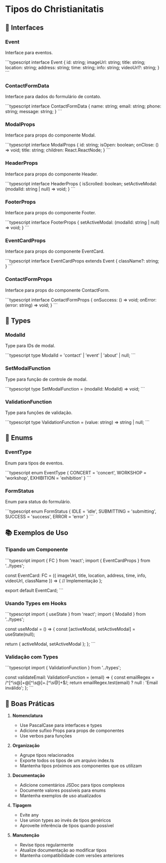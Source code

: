# Tipos do Christianitatis

## 📝 Interfaces

### Event

Interface para eventos.

\`\`\`typescript
interface Event {
id: string;
imageUrl: string;
title: string;
location: string;
address: string;
time: string;
info: string;
videoUrl?: string;
}
\`\`\`

### ContactFormData

Interface para dados do formulário de contato.

\`\`\`typescript
interface ContactFormData {
name: string;
email: string;
phone: string;
message: string;
}
\`\`\`

### ModalProps

Interface para props do componente Modal.

\`\`\`typescript
interface ModalProps {
id: string;
isOpen: boolean;
onClose: () => void;
title: string;
children: React.ReactNode;
}
\`\`\`

### HeaderProps

Interface para props do componente Header.

\`\`\`typescript
interface HeaderProps {
isScrolled: boolean;
setActiveModal: (modalId: string | null) => void;
}
\`\`\`

### FooterProps

Interface para props do componente Footer.

\`\`\`typescript
interface FooterProps {
setActiveModal: (modalId: string | null) => void;
}
\`\`\`

### EventCardProps

Interface para props do componente EventCard.

\`\`\`typescript
interface EventCardProps extends Event {
className?: string;
}
\`\`\`

### ContactFormProps

Interface para props do componente ContactForm.

\`\`\`typescript
interface ContactFormProps {
onSuccess: () => void;
onError: (error: string) => void;
}
\`\`\`

## 🔄 Types

### ModalId

Type para IDs de modal.

\`\`\`typescript
type ModalId = 'contact' | 'event' | 'about' | null;
\`\`\`

### SetModalFunction

Type para função de controle de modal.

\`\`\`typescript
type SetModalFunction = (modalId: ModalId) => void;
\`\`\`

### ValidationFunction

Type para funções de validação.

\`\`\`typescript
type ValidationFunction = (value: string) => string | null;
\`\`\`

## 🎯 Enums

### EventType

Enum para tipos de eventos.

\`\`\`typescript
enum EventType {
CONCERT = 'concert',
WORKSHOP = 'workshop',
EXHIBITION = 'exhibition'
}
\`\`\`

### FormStatus

Enum para status do formulário.

\`\`\`typescript
enum FormStatus {
IDLE = 'idle',
SUBMITTING = 'submitting',
SUCCESS = 'success',
ERROR = 'error'
}
\`\`\`

## 📚 Exemplos de Uso

### Tipando um Componente

\`\`\`typescript
import { FC } from 'react';
import { EventCardProps } from '../types';

const EventCard: FC<EventCardProps> = ({
imageUrl,
title,
location,
address,
time,
info,
videoUrl,
className
}) => {
// Implementação
};

export default EventCard;
\`\`\`

### Usando Types em Hooks

\`\`\`typescript
import { useState } from 'react';
import { ModalId } from '../types';

const useModal = () => {
const [activeModal, setActiveModal] = useState<ModalId>(null);

return { activeModal, setActiveModal };
};
\`\`\`

### Validação com Types

\`\`\`typescript
import { ValidationFunction } from '../types';

const validateEmail: ValidationFunction = (email) => {
const emailRegex = /^[^\s@]+@[^\s@]+\.[^\s@]+$/;
return emailRegex.test(email) ? null : 'Email inválido';
};
\`\`\`

## 🔧 Boas Práticas

1. **Nomenclatura**

   - Use PascalCase para interfaces e types
   - Adicione sufixo Props para props de componentes
   - Use verbos para funções

2. **Organização**

   - Agrupe tipos relacionados
   - Exporte todos os tipos de um arquivo index.ts
   - Mantenha tipos próximos aos componentes que os utilizam

3. **Documentação**

   - Adicione comentários JSDoc para tipos complexos
   - Documente valores possíveis para enums
   - Mantenha exemplos de uso atualizados

4. **Tipagem**

   - Evite any
   - Use union types ao invés de tipos genéricos
   - Aproveite inferência de tipos quando possível

5. **Manutenção**
   - Revise tipos regularmente
   - Atualize documentação ao modificar tipos
   - Mantenha compatibilidade com versões anteriores
